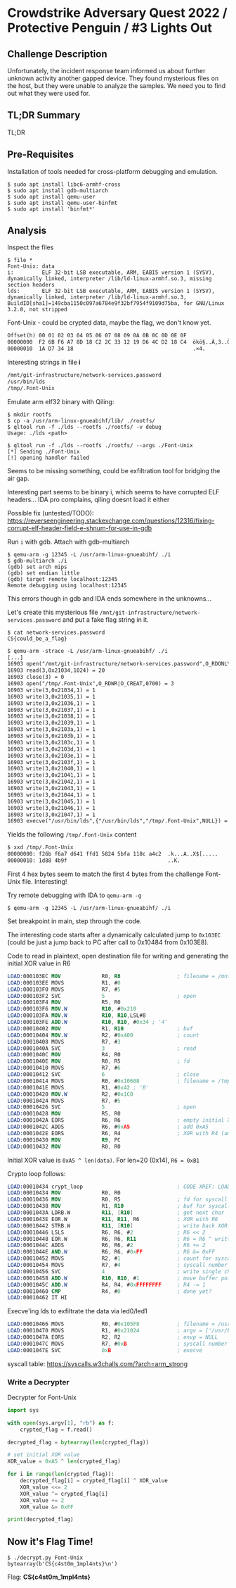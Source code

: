 # Crowdstrike Adversary Quest 2022 / Protective Penguin / #3 Lights Out

## Challenge Description

Unfortunately, the incident response team informed us about further unknown activity another gapped device. They found mysterious files on the host, but they were unable to analyze the samples. We need you to find out what they were used for.

## TL;DR Summary

TL;DR

## Pre-Requisites

Installation of tools needed for cross-platform debugging and emulation.

```console
$ sudo apt install libc6-armhf-cross
$ sudo apt install gdb-multiarch
$ sudo apt install qemu-user
$ sudo apt install qemu-user-binfmt
$ sudo apt install 'binfmt*'
```

## Analysis

Inspect the files

```console
$ file *
Font-Unix: data
i:         ELF 32-bit LSB executable, ARM, EABI5 version 1 (SYSV), dynamically linked, interpreter /lib/ld-linux-armhf.so.3, missing section headers
lds:       ELF 32-bit LSB executable, ARM, EABI5 version 1 (SYSV), dynamically linked, interpreter /lib/ld-linux-armhf.so.3, BuildID[sha1]=149cba1150c097a6784e9f32bf7954f9109d75ba, for GNU/Linux 3.2.0, not stripped
```

Font-Unix - could be crypted data, maybe the flag, we don't know yet.

```txt
Offset(h) 00 01 02 03 04 05 06 07 08 09 0A 0B 0C 0D 0E 0F
00000000  F2 6B F6 A7 8D 18 C2 2C 33 12 19 D6 4C D2 18 C4  òkö§..Â,3..ÖLÒ.Ä
00000010  1A D7 34 18                                      .×4.
```

Interesting strings in file **i**

```txt
/mnt/git-infrastructure/network-services.password
/usr/bin/lds
/tmp/.Font-Unix
```

Emulate arm elf32 binary with Qiling:

```console
$ mkdir rootfs
$ cp -a /usr/arm-linux-gnueabihf/lib/ ./rootfs/
$ qltool run -f ./lds --rootfs ./rootfs/ -v debug
Usage: ./lds <path>
```

```console
$ qltool run -f ./lds --rootfs ./rootfs/ --args ./Font-Unix
[*] Sending ./Font-Unix
[!] opening handler failed
```

Seems to be missing something, could be exfiltration tool for bridging the air gap.

Interesting part seems to be binary i, which seems to have corrupted ELF headers... IDA pro complains, qiling doesnt load it either

Possible fix (untested/TODO): https://reverseengineering.stackexchange.com/questions/12316/fixing-corrupt-elf-header-field-e-shnum-for-use-in-gdb

Run `i` with gdb. Attach with gdb-multiarch

```console
$ qemu-arm -g 12345 -L /usr/arm-linux-gnueabihf/ ./i
$ gdb-multiarch ./i
(gdb) set arch mips
(gdb) set endian little
(gdb) target remote localhost:12345
Remote debugging using localhost:12345
```

This errors though in gdb and IDA ends somewhere in the unknowns...

Let's create this mysterious file `/mnt/git-infrastructure/network-services.password` and put a fake flag string in it.

```console
$ cat network-services.password 
CS{could_be_a_flag}
```

```txt
$ qemu-arm -strace -L /usr/arm-linux-gnueabihf/ ./i
[...]
16903 open("/mnt/git-infrastructure/network-services.password",O_RDONLY) = 3
16903 read(3,0x21034,1024) = 20
16903 close(3) = 0
16903 open("/tmp/.Font-Unix",O_RDWR|O_CREAT,0700) = 3
16903 write(3,0x21034,1) = 1
16903 write(3,0x21035,1) = 1
16903 write(3,0x21036,1) = 1
16903 write(3,0x21037,1) = 1
16903 write(3,0x21038,1) = 1
16903 write(3,0x21039,1) = 1
16903 write(3,0x2103a,1) = 1
16903 write(3,0x2103b,1) = 1
16903 write(3,0x2103c,1) = 1
16903 write(3,0x2103d,1) = 1
16903 write(3,0x2103e,1) = 1
16903 write(3,0x2103f,1) = 1
16903 write(3,0x21040,1) = 1
16903 write(3,0x21041,1) = 1
16903 write(3,0x21042,1) = 1
16903 write(3,0x21043,1) = 1
16903 write(3,0x21044,1) = 1
16903 write(3,0x21045,1) = 1
16903 write(3,0x21046,1) = 1
16903 write(3,0x21047,1) = 1
16903 execve("/usr/bin/lds",{"/usr/bin/lds","/tmp/.Font-Unix",NULL}) = -1 errno=2 (No such file or directory)
```

Yields the following `/tmp/.Font-Unix` content

```txt
$ xxd /tmp/.Font-Unix 
00000000: f26b f6a7 d641 ffd1 5824 5bfa 118c a4c2  .k...A..X$[.....
00000010: 1d88 4b9f                                ..K.
```

First 4 hex bytes seem to match the first 4 bytes from the challenge Font-Unix file. Interesting!

Try remote debugging with IDA to `qemu-arm -g`

```console
$ qemu-arm -g 12345 -L /usr/arm-linux-gnueabihf/ ./i
```

Set breakpoint in main, step through the code.

The interesting code starts after a dynamically calculated jump to `0x103EC` (could be just a jump back to PC after call to 0x10484 from 0x103E8).

Code to read in plaintext, open destination file for writing and generating the initial XOR value in R6

```nasm
LOAD:000103EC MOV             R0, R8                  ; filename = /mnt/git-infrastructure/network-services.password
LOAD:000103EE MOVS            R1, #0
LOAD:000103F0 MOVS            R7, #5
LOAD:000103F2 SVC             5                       ; open
LOAD:000103F4 MOV             R5, R0
LOAD:000103F6 MOV.W           R10, #0x210
LOAD:000103FA MOV.W           R10, R10,LSL#8
LOAD:000103FE ADD.W           R10, R10, #0x34 ; '4'
LOAD:00010402 MOV             R1, R10                 ; buf
LOAD:00010404 MOV.W           R2, #0x400              ; count
LOAD:00010408 MOVS            R7, #3
LOAD:0001040A SVC             3                       ; read
LOAD:0001040C MOV             R4, R0
LOAD:0001040E MOV             R0, R5                  ; fd
LOAD:00010410 MOVS            R7, #6
LOAD:00010412 SVC             6                       ; close
LOAD:00010414 MOVS            R0, #0x10608            ; filename = /tmp/.Font-Unix
LOAD:0001041E MOVS            R1, #0x42 ; 'B'
LOAD:00010420 MOV.W           R2, #0x1C0
LOAD:00010424 MOVS            R7, #5
LOAD:00010426 SVC             5                       ; open
LOAD:00010428 MOV             R5, R0
LOAD:0001042A EORS            R6, R6                  ; empty initial XOR value
LOAD:0001042C ADDS            R6, #0xA5               ; add 0xA5
LOAD:0001042E EORS            R6, R4                  ; XOR with R4 (amount of bytes read @ 0x1040A)
LOAD:00010430 MOV             R9, PC
LOAD:00010432 MOV             R0, R0
```

Initial XOR value is `0xA5 ^ len(data)`. For len=20 (0x14), `R6 = 0xB1`

Crypto loop follows:

```nasm
LOAD:00010434 crypt_loop                              ; CODE XREF: LOAD:00010464↓j
LOAD:00010434 MOV             R0, R0
LOAD:00010436 MOV             R0, R5                  ; fd for syscall write
LOAD:00010438 MOV             R1, R10                 ; buf for syscall write
LOAD:0001043A LDRB.W          R11, [R10]              ; get next char
LOAD:0001043E EOR.W           R11, R11, R6            ; XOR with R6
LOAD:00010442 STRB.W          R11, [R10]              ; write back XOR'd char
LOAD:00010446 LSLS            R6, R6, #2              ; R6 << 2
LOAD:00010448 EOR.W           R6, R6, R11             ; R6 = R6 ^ written char
LOAD:0001044C ADDS            R6, R6, #2              ; R6 += 2
LOAD:0001044E AND.W           R6, R6, #0xFF           ; R6 &= 0xFF
LOAD:00010452 MOVS            R2, #1                  ; count for syscall write
LOAD:00010454 MOVS            R7, #4                  ; syscall number
LOAD:00010456 SVC             4                       ; write single char to file
LOAD:00010458 ADD.W           R10, R10, #1            ; move buffer pointer += 1
LOAD:0001045C ADD.W           R4, R4, #0xFFFFFFFF     ; R4 -= 1
LOAD:00010460 CMP             R4, #0                  ; done yet?
LOAD:00010462 IT HI
```

Execve'ing lds to exfiltrate the data via led0/led1

```nasm
LOAD:00010466 MOVS            R0, #0x105F8            ; filename = /usr/bin/lds
LOAD:00010470 MOVS            R1, #0x21024            ; argv = ['/usr/bin/lds', '/tmp/.Font-Unix']
LOAD:0001047A EORS            R2, R2                  ; envp = NULL
LOAD:0001047C MOVS            R7, #0xB                ; syscall number
LOAD:0001047E SVC             0xB                     ; execve
```

syscall table: https://syscalls.w3challs.com/?arch=arm_strong

### Write a Decrypter

Decrypter for Font-Unix

```python
import sys

with open(sys.argv[1], "rb") as f:
    crypted_flag = f.read()

decrypted_flag = bytearray(len(crypted_flag))

# set initial XOR value
XOR_value = 0xA5 ^ len(crypted_flag)

for i in range(len(crypted_flag)):
    decrypted_flag[i] = crypted_flag[i] ^ XOR_value
    XOR_value <<= 2
    XOR_value ^= crypted_flag[i]
    XOR_value += 2
    XOR_value &= 0xFF

print(decrypted_flag)
```

## Now it's Flag Time!

```console
$ ./decrypt.py Font-Unix 
bytearray(b'CS{c4st0m_1mpl4nts}\n')
```

Flag: **CS{c4st0m_1mpl4nts}**
